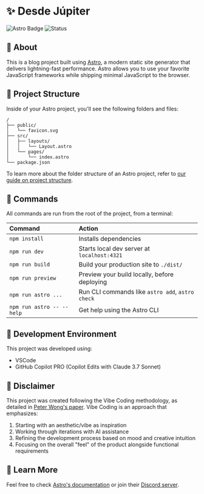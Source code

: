 # ✨ Desde Júpiter

![Astro Badge](https://img.shields.io/badge/Built%20with-Astro-FF5D01?style=for-the-badge&logo=astro&logoColor=white)
![Status](https://img.shields.io/badge/Status-In%20Development-yellow?style=for-the-badge)

## 📖 About

This is a blog project built using [Astro](https://astro.build), a modern static site generator that delivers lightning-fast performance. Astro allows you to use your favorite JavaScript frameworks while shipping minimal JavaScript to the browser.

## 🚀 Project Structure

Inside of your Astro project, you'll see the following folders and files:

```text
/
├── public/
│   └── favicon.svg
├── src/
│   ├── layouts/
│   │   └── Layout.astro
│   └── pages/
│       └── index.astro
└── package.json
```

To learn more about the folder structure of an Astro project, refer to [our guide on project structure](https://docs.astro.build/en/basics/project-structure/).

## 🧞 Commands

All commands are run from the root of the project, from a terminal:

| Command                   | Action                                           |
| :------------------------ | :----------------------------------------------- |
| `npm install`             | Installs dependencies                            |
| `npm run dev`             | Starts local dev server at `localhost:4321`      |
| `npm run build`           | Build your production site to `./dist/`          |
| `npm run preview`         | Preview your build locally, before deploying     |
| `npm run astro ...`       | Run CLI commands like `astro add`, `astro check` |
| `npm run astro -- --help` | Get help using the Astro CLI                     |

## 🔧 Development Environment

This project was developed using:
- VSCode
- GitHub Copilot PRO (Copilot Edits with Claude 3.7 Sonnet)

## 📝 Disclaimer

This project was created following the Vibe Coding methodology, as detailed in [Peter Wong's paper](https://x.com/peterwong_xyz/status/1898090027873452542). Vibe Coding is an approach that emphasizes:

1. Starting with an aesthetic/vibe as inspiration
2. Working through iterations with AI assistance
3. Refining the development process based on mood and creative intuition
4. Focusing on the overall "feel" of the product alongside functional requirements

## 👀 Learn More

Feel free to check [Astro's documentation](https://docs.astro.build) or join their [Discord server](https://astro.build/chat).
